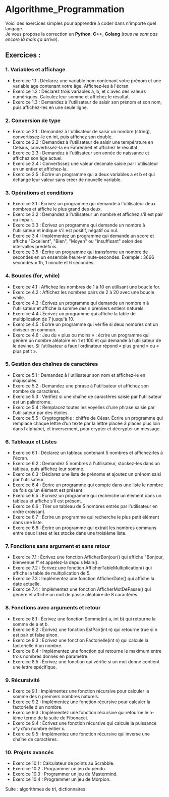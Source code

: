 # Algorithme_Programmation
Voici des exercices simples pour apprendre à coder dans n'importe quel langage.  
Je vous propose la correction en **Python**, **C++**, **Golang** (*tous ne sont pas encore là mais ça arrive*).  

## Exercices : 

### 1. Variables et affichage
- Exercice 1.1 : Déclarez une variable nom contenant votre prénom et une variable age contenant votre âge. Affichez-les à l'écran.  
- Exercice 1.2 : Déclarez trois variables a, b, et c avec des valeurs numériques. Calculez leur somme et affichez le résultat.  
- Exercice 1.3 : Demandez à l'utilisateur de saisir son prénom et son nom, puis affichez-les en une seule ligne.  

### 2. Conversion de type
- Exercice 2.1 : Demandez à l'utilisateur de saisir un nombre (string), convertissez-le en int, puis affichez son double.  
- Exercice 2.2 : Demandez à l'utilisateur de saisir une température en Celsius, convertissez-la en Fahrenheit et affichez le résultat.  
- Exercice 2.3 : Demandez à l'utilisateur son année de naissance et affichez son âge actuel.  
- Exercice 2.4 : Convertissez une valeur décimale saisie par l'utilisateur en un entier et affichez-la.  
- Exercice 2.5 : Écrire un programme qui a deux variables a et b et qui échange leur valeur sans créer de nouvelle variable.  

### 3. Opérations et conditions
- Exercice 3.1 : Écrivez un programme qui demande à l'utilisateur deux nombres et affiche le plus grand des deux.  
- Exercice 3.2 : Demandez à l'utilisateur un nombre et affichez s'il est pair ou impair.  
- Exercice 3.3 : Écrivez un programme qui demande un nombre à l'utilisateur et indique s'il est positif, négatif ou nul.  
- Exercice 3.4 : Implémentez un programme qui demande un score et affiche "Excellent", "Bien", "Moyen" ou "Insuffisant" selon des intervalles prédéfinis.  
- Exercice 3.5 : Écrire un programme qui transforme un nombre de secondes en un ensemble heure-minute-secondes. Exemple : 3666 secondes = 1h, 1 minute et 6 secondes.  

### 4. Boucles (for, while)
- Exercice 4.1 : Affichez les nombres de 1 à 10 en utilisant une boucle for.  
- Exercice 4.2 : Affichez les nombres pairs de 2 à 20 avec une boucle while.  
- Exercice 4.3 : Écrivez un programme qui demande un nombre n à l'utilisateur et affiche la somme des n premiers entiers naturels.  
- Exercice 4.4 : Écrivez un programme qui affiche la table de multiplication de 7 jusqu'à 10.  
- Exercice 4.5 : Écrire un programme qui vérifie si deux nombres ont un diviseur en commun.  
- Exercice 4.6 : Jeu du « plus ou moins » : écrire un programme qui génère un nombre aléatoire en 1 et 100 et qui demande à l’utilisateur de le deviner. Si l’utilisateur a faux l’ordinateur répond « plus grand » ou « plus petit ».  

### 5. Gestion des chaînes de caractères
- Exercice 5.1 : Demandez à l'utilisateur son nom et affichez-le en majuscules.  
- Exercice 5.2 : Demandez une phrase à l'utilisateur et affichez son nombre de caractères.  
- Exercice 5.3 : Vérifiez si une chaîne de caractères saisie par l'utilisateur est un palindrome.  
- Exercice 5.4 : Remplacez toutes les voyelles d'une phrase saisie par l'utilisateur par des étoiles.  
- Exercice 5.5 : Cryptographie : chiffre de César. Écrire un programme qui remplace chaque lettre d’un texte par la lettre placée 3 places plus loin dans l’alphabet, et inversement, pour crypter et décrypter un message.  

### 6. Tableaux et Listes
- Exercice 6.1 : Déclarez un tableau contenant 5 nombres et affichez-les à l'écran.  
- Exercice 6.2 : Demandez 5 nombres à l'utilisateur, stockez-les dans un tableau, puis affichez leur somme.  
- Exercice 6.3 : Déclarez une liste de prénoms et ajoutez un prénom saisi par l'utilisateur.  
- Exercice 6.4 : Écrire un programme qui compte dans une liste le nombre de fois qu’un élément est présent.  
- Exercice 6.5 : Écrivez un programme qui recherche un élément dans un tableau et affiche s'il est présent.  
- Exercice 6.6 : Trier un tableau de 5 nombres entrés par l'utilisateur en ordre croissant.  
- Exercice 6.7 : Écrire un programme qui recherche le plus petit élément dans une liste.  
- Exercice 6.8 : Écrire un programme qui extrait les nombres communs entre deux listes et les stocke dans une troisième liste.  

### 7. Fonctions sans argument et sans retour
- Exercice 7.1 : Écrivez une fonction AfficherBonjour() qui affiche "Bonjour, bienvenue !" et appelez-la depuis Main().  
- Exercice 7.2 : Écrivez une fonction AfficherTableMultiplication() qui affiche la table de multiplication de 5.  
- Exercice 7.3 : Implémentez une fonction AfficherDate() qui affiche la date actuelle.  
- Exercice 7.4 : Implémentez une fonction AfficherMotDePasse() qui génère et affiche un mot de passe aléatoire de 8 caractères.  

### 8. Fonctions avec arguments et retour
- Exercice 8.1 : Écrivez une fonction Somme(int a, int b) qui retourne la somme de a et b.  
- Exercice 8.2 : Écrivez une fonction EstPair(int n) qui retourne true si n est pair et false sinon.  
- Exercice 8.3 : Écrivez une fonction Factorielle(int n) qui calcule la factorielle d'un nombre.  
- Exercice 8.4 : Implémentez une fonction qui retourne le maximum entre trois nombres donnés en paramètre.  
- Exercice 8.5 : Écrivez une fonction qui vérifie si un mot donné contient une lettre spécifique.  

### 9. Récursivité
- Exercice 9.1 : Implémentez une fonction récursive pour calculer la somme des n premiers nombres naturels.  
- Exercice 9.2 : Implémentez une fonction récursive pour calculer la factorielle d'un nombre.  
- Exercice 9.3 : Implémentez une fonction récursive qui retourne le n-ième terme de la suite de Fibonacci.  
- Exercice 9.4 : Écrivez une fonction récursive qui calcule la puissance x^y d’un nombre entier x.  
- Exercice 9.5 : Implémentez une fonction récursive qui inverse une chaîne de caractères.  

### 10. Projets avancés
- Exercice 10.1 : Calculateur de points au Scrabble.  
- Exercice 10.2 : Programmer un jeu du pendu.  
- Exercice 10.3 : Programmer un jeu de Mastermind.  
- Exercice 10.4 : Programmer un jeu de Morpion.  

Suite : algorithmes de tri, dictionnaires

